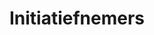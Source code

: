 ---
layout: page-centered-content
title: Initiatiefnemers
image: https://static.stilteretraite.nl/uploads/Pagebanner OVER ONS.jpg
menu:
  navigation:
    weight: 2
    parent: _over_ons
    identifier: item_EjdDzis

---